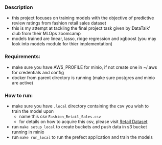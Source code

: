 ### Description
- this project focuses on training models with the objective of predictive review ratings from fashion retail sales dataset
- this is my attempt at tackling the final project task given by DataTalk' club from their MLOps zoomcamp
- models trained are linear, lasso, ridge regression and xgboost (you may look into models module for thier implementation)

### Requirements:
- make sure you have AWS_PROFILE for minio, if not create one in ~/.aws for credentials and config
- docker from parent directory is running (make sure postgres and minio are active)

### How to run:
- make sure you have `.local` directory containing the csv you wish to train the model upon
    - name this csv `Fashion_Retail_Sales.csv`
    - for details on how to acquire this csv, please visit [Retail Dataset](https://www.kaggle.com/datasets/atharvasoundankar/fashion-retail-sales/code)
- run `make setup_local` to create buckets and push data in s3 bucket running in minio
- run `make run_local` to run the prefect application and train the models
